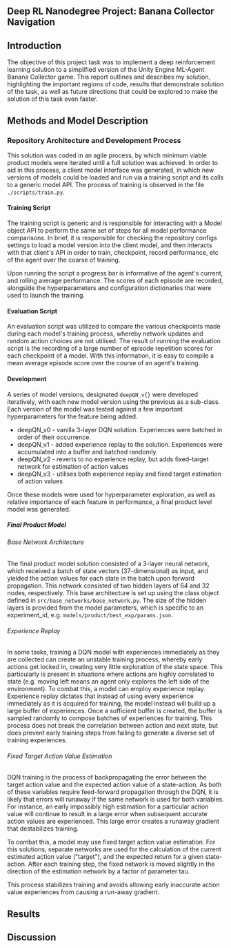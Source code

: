 ## Deep RL Nanodegree Project: Banana Collector Navigation

## Introduction

The objective of this project task was to implement a deep reinforcement learning solution to a 
simplified version of the Unity Engine ML-Agent Banana Collector game.  This report outlines and 
describes my solution, highlighting the important regions of code, results that demonstrate 
solution of the task,  as well as future directions that could be explored to make the solution of 
this task even faster.  

## Methods and Model Description
### Repository Architecture and Development Process
This solution was coded in an agile process, by which minimum viable product models were iterated 
until a full solution was achieved.  In order to aid in this process, a client model interface was 
generated, in which new versions of models could be loaded and run via a training script and its 
calls to a generic model API.  The process of training is observed in the file `./scripts/train.py`.

#### Training Script
The training script is generic and is responsible for interacting with a Model object API to perform
 the same set of steps for all model performance comparisons.  In brief, it is responsible for 
checking the repository configs settings to load a model version into the client model, and then 
interacts with that client's API in order to train, checkpoint, record performance, etc of the 
agent over the coarse of training.  

Upon running the script a progress bar is informative of the agent's current, and rolling average 
performance.  The scores of each episode are recorded, alongside the hyperparameters and 
configuration dictionaries that were used to launch the training.  

#### Evaluation Script
An evaluation script was utilized to compare the various checkpoints made during each model's 
training process, whereby network updates and random action choices are not utilised.  The result
of running the evaluation script is the recording of a large number of episode repetition scores for
each checkpoint of a model.  With this information, it is easy to compile a mean average episode 
score over the course of an agent's training.  

#### Development 
A series of model versions, designated `deepQN_v{}` were developed iteratively, with each new model
version using the previous as a sub-class.  Each version of the model was tested against a few 
important hyperparameters for the feature being added.

* deepQN_v0 - vanilla 3-layer DQN solution.  Experiences were batched in order of their occurrence.
* deepQN_v1 - added experience replay to the solution.  Experiences were accumulated into a buffer 
and batched randomly.  
* deepQN_v2 - reverts to no experience replay, but adds fixed-target network for estimation of 
action values
* deepQN_v3 - utilises both experience replay and fixed target estimation of action values

Once these models were used for hyperparameter exploration, as well as relative importance of each 
feature in performance, a final product level model was generated.  

##### Final Product Model

###### Base Network Architecture
The final product model solution consisted of a 3-layer neural network, which received a batch of 
state vectors (37-dimensional) as input, and yielded the action values for each state in the batch
upon forward propagation.  This network consisted of two hidden layers of 64 and 32 nodes, 
respectively.  This base architecture is set up using the class object defined in 
`src/base_networks/base_network.py`.  The size of the hidden layers is provided from the model 
parameters, which is specific to an experiment_id, e.g. `models/product/best_exp/params.json`.


###### Experience Replay
In some tasks, training a DQN model with experiences immediately as they are collected can create 
an unstable training process, whereby early actions get locked in, creating very little exploration
of the state space.  This particularly is present in situations where actions are highly correlated 
to state (e.g. moving left means an agent only explores the left side of the environment).  To 
combat this, a model can employ experience replay.  Experience replay dictates that instead of 
using every experience immediately as it is acquired for training, the model instead will build up 
a large buffer of experiences.  Once a sufficient buffer is created, the buffer is sampled randomly
to compose batches of experiences for training.  This process does not break the correlation 
between action and next state, but does prevent early training steps from failing to generate a 
diverse set of training experiences.

###### Fixed Target Action Value Estimation
DQN training is the process of backpropagating the error between the target action value and the 
expected action value of a state-action.  As both of these variables require feed-forward
propagation through the DQN, it is likely that errors will runaway if the same network is used for
both variables.  For instance, an early impossibly high estimation for a particular action value 
will continue to result in a large error when subsequent accurate action values are experienced. 
This large error creates a runaway gradient that destabilizes training. 

To combat this, a model may use fixed target action value estimation.  For this solutions, 
separate networks are used for the calculation of the current estimated action value ("target"), 
and the expected return for a given state-action.  After each training step, the fixed network is 
moved slightly in the direction of the estimation network by a factor of parameter tau.  

This process stabilizes training and avoids allowing early inaccurate action value experiences from 
causing a run-away gradient.  


## Results 



## Discussion